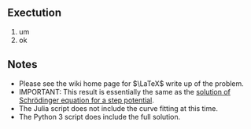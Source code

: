 ## Exectution

1. um
2. ok

## Notes
- Please see the wiki home page for $\LaTeX$ write up of the problem.
- IMPORTANT: This result is essentially the same as the [solution of Schrödinger equation for a step potential](https://en.wikipedia.org/wiki/Solution_of_Schr%C3%B6dinger_equation_for_a_step_potential).
- The Julia script does not include the curve fitting at this time.
- The Python 3 script does include the full solution.
